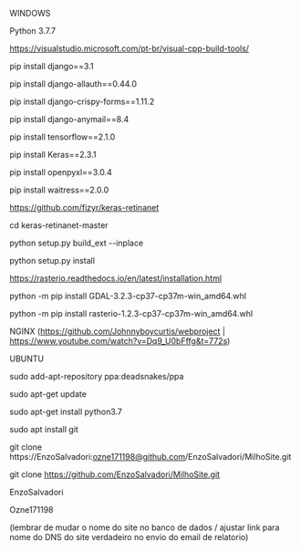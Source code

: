 WINDOWS

Python 3.7.7

https://visualstudio.microsoft.com/pt-br/visual-cpp-build-tools/

pip install django==3.1

pip install django-allauth==0.44.0

pip install django-crispy-forms==1.11.2

pip install django-anymail==8.4

pip install tensorflow==2.1.0

pip install Keras==2.3.1

pip install openpyxl==3.0.4

pip install waitress==2.0.0

https://github.com/fizyr/keras-retinanet

cd keras-retinanet-master

python setup.py build_ext --inplace 

python setup.py install 

https://rasterio.readthedocs.io/en/latest/installation.html

python -m pip install GDAL-3.2.3-cp37-cp37m-win_amd64.whl

python -m pip install rasterio-1.2.3-cp37-cp37m-win_amd64.whl

NGINX (https://github.com/Johnnyboycurtis/webproject | https://www.youtube.com/watch?v=Dq9_U0bFffg&t=772s)

UBUNTU

sudo add-apt-repository ppa:deadsnakes/ppa

sudo apt-get update

sudo apt-get install python3.7

sudo apt install git

git clone https://EnzoSalvadori:ozne171198@github.com/EnzoSalvadori/MilhoSite.git

git clone https://github.com/EnzoSalvadori/MilhoSite.git

EnzoSalvadori

Ozne171198

(lembrar de mudar o nome do site no banco de dados / ajustar link para nome do DNS do site verdadeiro no envio do email de relatorio)

